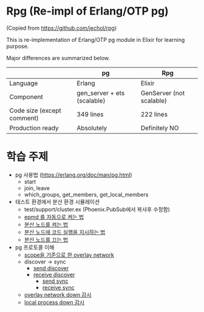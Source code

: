 # Rpg (Re-impl of Erlang/OTP pg)

(Copied from https://github.com/jechol/rpg)

This is re-implementation of Erlang/OTP pg module in Elixir for learning purpose.

Major differences are summarized below.

|                            	| pg                          	| Rpg                      	|
|----------------------------	|-----------------------------	|--------------------------	|
| Language                   	| Erlang                      	| Elixir                   	|
| Component                  	| gen_server + ets (scalable) 	| GenServer (not scalable) 	|
| Code size (except comment) 	| 349 lines                   	| 222 lines                	|
| Production ready           	| Absolutely                  	| Definitely NO            	|


# 학습 주제

* pg 사용법 (https://erlang.org/doc/man/pg.html)
  * start
  * join, leave
  * which_groups, get_members, get_local_members
* 테스트 환경에서 분산 환경 시뮬레이션
  * test/support/cluster.ex (Phoenix.PubSub에서 복사후 수정함)
  * [epmd 를 자동으로 켜는 법](https://github.com/jechol/rpg/blob/df968ebeb69c0a46f8ecaa54b45be0a86bc82372/test/support/cluster.ex#L54) 
  * [분산 노드를 켜는 법](https://github.com/jechol/rpg/blob/df968ebeb69c0a46f8ecaa54b45be0a86bc82372/test/support/cluster.ex#L65)
  * [분산 노드에 코드 실행을 지시하는 법](https://github.com/jechol/rpg/blob/df968ebeb69c0a46f8ecaa54b45be0a86bc82372/test/support/cluster.ex#L12)
  * [분산 노드를 끄는 법](https://github.com/jechol/rpg/blob/df968ebeb69c0a46f8ecaa54b45be0a86bc82372/test/support/cluster.ex#L21)
* pg 프로토콜 이해
  * [scope을 기준으로 한 overlay network](https://github.com/jechol/rpg/blob/df968ebeb69c0a46f8ecaa54b45be0a86bc82372/lib/rpg.ex#L61)
  * discover -> sync
    * [send discover](https://github.com/jechol/rpg/blob/df968ebeb69c0a46f8ecaa54b45be0a86bc82372/lib/rpg.ex#L62)
    * [receive discover](https://github.com/jechol/rpg/blob/df968ebeb69c0a46f8ecaa54b45be0a86bc82372/lib/rpg.ex#L116)
      * [send sync](https://github.com/jechol/rpg/blob/df968ebeb69c0a46f8ecaa54b45be0a86bc82372/lib/rpg.ex#L128)
      * [receive sync](https://github.com/jechol/rpg/blob/db3ca9f661a6b478934168d8b8618a7b47eaf4a2/lib/rpg.ex#L144)
  * [overlay network down 감시](https://github.com/jechol/rpg/blob/db3ca9f661a6b478934168d8b8618a7b47eaf4a2/lib/rpg.ex#L138)
  * [local process down 감시](https://github.com/jechol/rpg/blob/db3ca9f661a6b478934168d8b8618a7b47eaf4a2/lib/rpg.ex#L280)